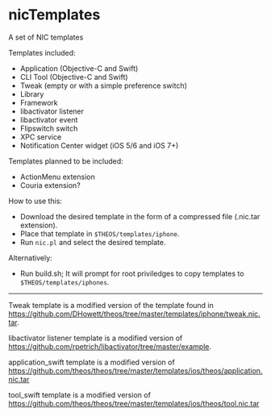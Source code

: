 nicTemplates
============

A set of NIC templates

Templates included:
- Application (Objective-C and Swift)
- CLI Tool (Objective-C and Swift)
- Tweak (empty or with a simple preference switch)
- Library
- Framework
- libactivator listener
- libactivator event
- Flipswitch switch
- XPC service
- Notification Center widget (iOS 5/6 and iOS 7+)

Templates planned to be included:
- ActionMenu extension
- Couria extension?

How to use this:
- Download the desired template in the form of a compressed file (.nic.tar extension).
- Place that template in `$THEOS/templates/iphone`.
- Run `nic.pl` and select the desired template.

Alternatively:
- Run build.sh; It will prompt for root priviledges to copy templates to `$THEOS/templates/iphones`.

------------
Tweak template is a modified version of the template found in https://github.com/DHowett/theos/tree/master/templates/iphone/tweak.nic.tar.

libactivator listener template is a modified version of https://github.com/rpetrich/libactivator/tree/master/example.

application_swift template is a modified version of https://github.com/theos/theos/tree/master/templates/ios/theos/application.nic.tar

tool_swift template is a modified version of https://github.com/theos/theos/tree/master/templates/ios/theos/tool.nic.tar
